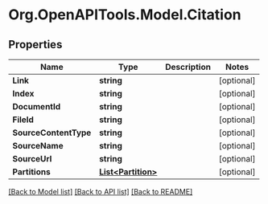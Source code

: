 # Org.OpenAPITools.Model.Citation

## Properties

Name | Type | Description | Notes
------------ | ------------- | ------------- | -------------
**Link** | **string** |  | [optional] 
**Index** | **string** |  | [optional] 
**DocumentId** | **string** |  | [optional] 
**FileId** | **string** |  | [optional] 
**SourceContentType** | **string** |  | [optional] 
**SourceName** | **string** |  | [optional] 
**SourceUrl** | **string** |  | [optional] 
**Partitions** | [**List&lt;Partition&gt;**](Partition.md) |  | [optional] 

[[Back to Model list]](../README.md#documentation-for-models) [[Back to API list]](../README.md#documentation-for-api-endpoints) [[Back to README]](../README.md)

